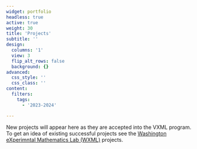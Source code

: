 ```yaml
---
widget: portfolio
headless: true
active: true
weight: 30
title: 'Projects'
subtitle: ''
design:
  columns: '1'
  view: 3
  flip_alt_rows: false
  background: {}
advanced:
  css_style: ''
  css_class: ''
content:
  filters:
    tags:
      - '2023-2024'

---
```

New projects will appear here as they are accepted into the VXML program. To get
an idea of existing successful projects see the
[Washington eXperimntal Mathematics Lab (WXML)](https://www.wxml.math.washington.edu/?page_id=1272) projects.

